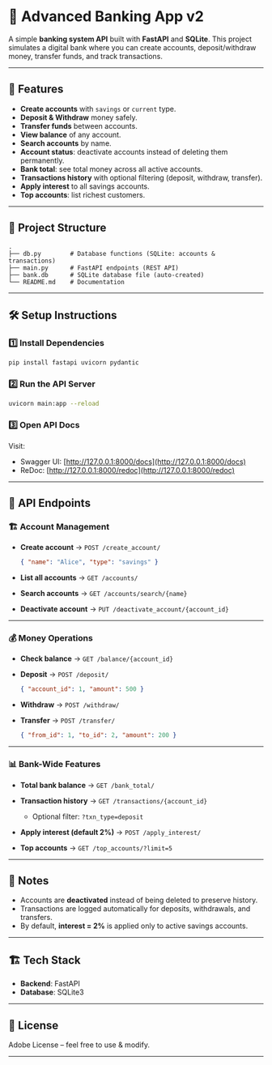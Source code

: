 # 🏦 Advanced Banking App v2

A simple **banking system API** built with **FastAPI** and **SQLite**.
This project simulates a digital bank where you can create accounts, deposit/withdraw money, transfer funds, and track transactions.

---

## 🚀 Features

* **Create accounts** with `savings` or `current` type.
* **Deposit & Withdraw** money safely.
* **Transfer funds** between accounts.
* **View balance** of any account.
* **Search accounts** by name.
* **Account status**: deactivate accounts instead of deleting them permanently.
* **Bank total**: see total money across all active accounts.
* **Transactions history** with optional filtering (deposit, withdraw, transfer).
* **Apply interest** to all savings accounts.
* **Top accounts**: list richest customers.

---

## 📂 Project Structure

```
.
├── db.py        # Database functions (SQLite: accounts & transactions)
├── main.py      # FastAPI endpoints (REST API)
├── bank.db      # SQLite database file (auto-created)
└── README.md    # Documentation
```

---

## 🛠 Setup Instructions

### 1️⃣ Install Dependencies

```bash
pip install fastapi uvicorn pydantic
```

### 2️⃣ Run the API Server

```bash
uvicorn main:app --reload
```

### 3️⃣ Open API Docs

Visit:

* Swagger UI: [http://127.0.0.1:8000/docs](http://127.0.0.1:8000/docs)
* ReDoc: [http://127.0.0.1:8000/redoc](http://127.0.0.1:8000/redoc)

---

## 📌 API Endpoints

### 🏗 Account Management

* **Create account** → `POST /create_account/`

  ```json
  { "name": "Alice", "type": "savings" }
  ```
* **List all accounts** → `GET /accounts/`
* **Search accounts** → `GET /accounts/search/{name}`
* **Deactivate account** → `PUT /deactivate_account/{account_id}`

---

### 💰 Money Operations

* **Check balance** → `GET /balance/{account_id}`
* **Deposit** → `POST /deposit/`

  ```json
  { "account_id": 1, "amount": 500 }
  ```
* **Withdraw** → `POST /withdraw/`
* **Transfer** → `POST /transfer/`

  ```json
  { "from_id": 1, "to_id": 2, "amount": 200 }
  ```

---

### 📊 Bank-Wide Features

* **Total bank balance** → `GET /bank_total/`
* **Transaction history** → `GET /transactions/{account_id}`

  * Optional filter: `?txn_type=deposit`
* **Apply interest (default 2%)** → `POST /apply_interest/`
* **Top accounts** → `GET /top_accounts/?limit=5`

---

## 📖 Notes

* Accounts are **deactivated** instead of being deleted to preserve history.
* Transactions are logged automatically for deposits, withdrawals, and transfers.
* By default, **interest = 2%** is applied only to active savings accounts.

---

## 🏗 Tech Stack

* **Backend**: FastAPI
* **Database**: SQLite3

---

## 📜 License

Adobe License – feel free to use & modify.

---
